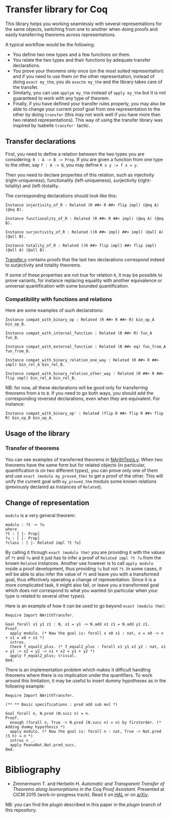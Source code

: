 # Transfer library for Coq

This library helps you working seamlessly with several representations
for the same objects, switching from one to another when doing proofs
and easily transferring theorems across representations.

A typical workflow would be the following:
- You define two new types and a few functions on them.
- You relate the two types and their functions by adequate transfer
declarations.
- You prove your theorems only once (on the most suited representation)
and if you need to use them on the other representation, instead of
doing ``exact my_thm``, you do ``exactm my_thm`` and the library
takes care of the transfer.
- Similarly, you can use ``applym my_thm`` instead of ``apply my_thm``
but it is not guaranteed to work with any type of theorem.
- Finally, if you have defined your transfer rules properly, you may
also be able to change your current proof goal from one representation
to the other by doing ``transfer`` (this may not work well if you
have more than two related representations). This way of using the
transfer library was inspired by Isabelle ``transfer'`` tactic.

## Transfer declarations

First, you need to define a relation between the two types you
are considering:
``R : A -> B -> Prop``.
If you are given a function from one type to the other, say ``f : A -> B``,
you may define ``R x y := f x = y``.

Then you need to declare properties of this relation, such as injectivity
(right-uniqueness), functionality (left-uniqueness), surjectivity
(right-totality) and (left-)totality.

The corresponding declarations should look like this:

```coq
Instance injectivity_of_R : Related (R ##> R ##> flip impl) (@eq A) (@eq B).

Instance functionality_of_R : Related (R ##> R ##> impl) (@eq A) (@eq B).

Instance surjectivity_of_R : Related ((R ##> impl) ##> impl) (@all A) (@all B).

Instance totality_of_R : Related ((R ##> flip impl) ##> flip impl) (@all A) (@all B).
```

[Transfer.v](Transfer.v) contains proofs that the last two declarations correspond
indeed to surjectivity and totality theorems.

If some of these properties are not true for relation ``R``, it may be possible to
prove variants, for instance replacing equality with another equivalence
or universal quantification with some bounded quantification.

### Compatibility with functions and relations

Here are some examples of such declarations:

```coq
Instance compat_with_binary_op : Related (R ##> R ##> R) bin_op_A bin_op_B.

Instance compat_with_internal_function : Related (R ##> R) fun_A fun_B.

Instance compat_with_external_function : Related (R ##> eq) fun_from_A fun_from_B.

Instance compat_with_binary_relation_one_way : Related (R ##> R ##> impl) bin_rel_A bin_rel_B.

Instance compat_with_binary_relation_other_way : Related (R ##> R ##> flip impl) bin_rel_A bin_rel_B.
```

NB: for now, all these declarations will be good only for transferring
theorems from ``A`` to ``B``. If you need to go both ways, you should
add the corresponding reversed declarations, even when they are equivalent.
For instance:

```coq
Instance compat_with_binary_op' : Related (flip R ##> flip R ##> flip R) bin_op_B bin_op_A.
```

## Usage of the library

### Transfer of theorems

You can see examples of transferred theorems in [NArithTests.v](NArithTests.v).
When two theorems have the same form but for related objects (in particular, quantification is
on two different types), you can prove only one of them and use
``exact (modulo my_proved_thm)`` to get a proof of the other.
This will unify the current goal with ``my_proved_thm`` modulo some known relations
(previously declared as instances of ``Related``).

## Change of representation

``modulo`` is a very general theorem:

```coq
modulo : ?t -> ?u
where
?t : [ |- Prop]
?u : [ |- Prop]
?class : [ |- Related impl ?t ?u]
```

By calling it through ``exact (modulo thm)`` you are providing it with the values
of ``?t`` and ``?u`` and it just has to infer a proof of ``Related impl ?t ?u``
from the known ``Related`` instances.
Another use however is to call ``apply modulo`` inside a proof development, thus
providing ``?u`` but not ``?t``. In some cases, it will be able to also infer
the value of ``?t`` and leave you with a transformed goal, thus effectively
operating a change of representation.
Since it is a more complicated task, it might also fail, or leave you a transformed
goal which does not correspond to what you wanted (in particular when your type
is related to several other types).

Here is an example of how it can be used to go beyond ``exact (modulo thm)``:

```coq
Require Import NArithTransfer.

Goal forall x1 y1 z1 : N, x1 = y1 -> N.add x1 z1 = N.add y1 z1.
Proof.
  apply modulo. (* Now the goal is: forall x x0 x1 : nat, x = x0 -> x + x1 = x0 + x1 *)
  intros.
  Check f_equal2_plus. (* f_equal2_plus : forall x1 y1 x2 y2 : nat, x1 = y1 -> x2 = y2 -> x1 + x2 = y1 + y2 *)
  apply f_equal2_plus; trivial.
Qed.
```

There is an implementation problem which makes it difficult handling theorems
where there is no implication under the quantifiers. To work around this
limitation, it may be useful to insert dummy hypotheses as in the following example:
```coq
Require Import NArithTransfer.

(** ** Basic specifications : pred add sub mul *)

Goal forall n, N.pred (N.succ n) = n.
Proof.
  enough (forall n, True -> N.pred (N.succ n) = n) by firstorder. (* Adding dummy hypothesis *)
  apply modulo. (* Now the goal is: forall n : nat, True -> Nat.pred (S n) = n *)
  intros n _.
  apply PeanoNat.Nat.pred_succ.
Qed.
```

# Bibliography

* Zimmermann T. and Herbelin H.
*Automatic and Transparent Transfer of Theorems along Isomorphisms in the Coq Proof Assistant.*
Presented at CICM 2015 (work-in-progress track).
Read it
on [HAL](https://hal.archives-ouvertes.fr/hal-01152588)
or on [arXiv](http://arxiv.org/abs/1505.05028).

NB: you can find the *plugin* described in this paper in the *plugin* branch of this repository.
